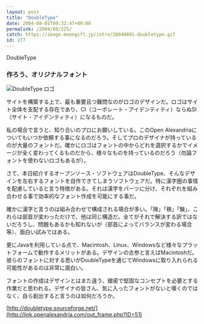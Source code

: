 ```yaml
---
layout: post
title: "DoubleType"
date: 2004-08-01T09:32:47+09:00
permalink: /2004/08/225/
catch: https://image.moongift.jp/intro/20040801-doubletype.gif
id: 277
---
```

DoubleType  
<!--more-->

### 作ろう、オリジナルフォント
  

![DoubleType ロゴ](https://image.moongift.jp/intro/20040801-doubletype.gif "DoubleType ロゴ")

  

サイトを構築する上で、最も重要且つ難問なのがロゴのデザインだ。ロゴはサイト全体を支配する存在であり、CI（コーポレート・アイデンティティ）ならぬSI（サイト・アイデンティティ）になるものだ。

  

私の場合で言うと、知り合いのプロにお願いしている。このOpen Alexandriaについてもいつか依頼する事になるのだろう。そしてプロのデザイナが持っているのが大量のフォントだ。確かにロゴはフォントの中からどれを選択するかでイメージが全く変わってくるものだから、様々なものを持っているのだろう（勿論フォントを使わないロゴもあるが）。

  

さて、本日紹介するオープンソース・ソフトウェアはDoubleType、そんなデザインを左右するフォントを自作できてしまうソフトウェアだ。特に漢字圏の事情を配慮していると言う特徴がある。それは漢字をパーツに分け、それぞれを組み合わせる事で効率的なフォント作成を可能にする事だ。

  

確かに漢字と言うのは組み合わせで構成される場合が多い。「険」「検」「験」、これらは部首が変わっただけで、他は同じ構造だ。全てがそれで解決する訳ではないだろうし、問題もあるかも知れないが（部首によってバランスが変わる場合等）、面白い試みではある。

  

更にJavaを利用している点で、Macintosh、Linux、Windowsなど様々なプラットフォームで動作するメリットがある。デザインの古参と言えばMacintoshだ。彼らのフォントに対する思いがDoubleTypeを通じてWindowsに取り入れられる可能性があるのは非常に面白い。

  

フォントの作成はデザインとはまた違う、緻密で堅固なコンセプトを必要とする作業だと思われる。デザイナの皆さん、気に入ったフォントがないと嘆くのではなく、自ら創出すると言うのは如何だろうか。

  

[http://doubletype.sourceforge.net/](http://link.openalexandria.com/out_frame.php?ID=51)

